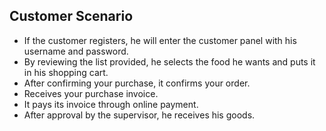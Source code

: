 ## Customer Scenario
* If the customer registers, he will enter the customer panel with his username and password.
* By reviewing the list provided, he selects the food he wants and puts it in his shopping cart.
* After confirming your purchase, it confirms your order.
* Receives your purchase invoice.
* It pays its invoice through online payment.
* After approval by the supervisor, he receives his goods.
